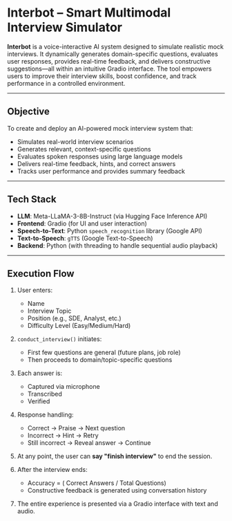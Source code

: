 # **Interbot – Smart Multimodal Interview Simulator**

**Interbot** is a voice-interactive AI system designed to simulate realistic mock interviews. It dynamically generates domain-specific questions, evaluates user responses, provides real-time feedback, and delivers constructive suggestions—all within an intuitive Gradio interface. The tool empowers users to improve their interview skills, boost confidence, and track performance in a controlled environment.

---

## **Objective**

To create and deploy an AI-powered mock interview system that:

- Simulates real-world interview scenarios  
- Generates relevant, context-specific questions  
- Evaluates spoken responses using large language models  
- Delivers real-time feedback, hints, and correct answers  
- Tracks user performance and provides summary feedback

---

##  **Tech Stack**

- **LLM**: Meta-LLaMA-3-8B-Instruct (via Hugging Face Inference API)  
- **Frontend**: Gradio (for UI and user interaction)  
- **Speech-to-Text**: Python `speech_recognition` library (Google API)  
- **Text-to-Speech**: `gTTS` (Google Text-to-Speech)  
- **Backend**: Python (with threading to handle sequential audio playback)

---

##  **Execution Flow**

1. User enters:
   - Name  
   - Interview Topic  
   - Position (e.g., SDE, Analyst, etc.)  
   - Difficulty Level (Easy/Medium/Hard)
   
2. `conduct_interview()` initiates:
   - First few questions are general (future plans, job role)
   - Then proceeds to domain/topic-specific questions

3. Each answer is:
   - Captured via microphone  
   - Transcribed  
   - Verified

4. Response handling:
   -  Correct → Praise → Next question  
   -  Incorrect → Hint → Retry  
     - Still incorrect → Reveal answer → Continue

5. At any point, the user can **say "finish interview"** to end the session.

6. After the interview ends:
   - Accuracy = ( Correct Answers / Total Questions)  
   - Constructive feedback is generated using conversation history

7. The entire experience is presented via a Gradio interface with text and audio.
   
